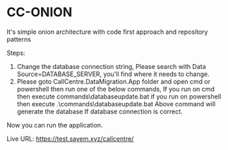 # CC-ONION
It's simple onion architecture with code first approach and repository patterns

Steps:
1. Change the database connection string, Please search with Data Source=DATABASE_SERVER, you'll find where it needs to change.
2. Please goto CallCentre.DataMigration.App folder and open cmd or powershell then run one of the below commands,
   If you run on cmd then execute commands\databaseupdate.bat
   if you run on powershell then execute  .\commands\databaseupdate.bat
Above command will generate the database If database connection is correct.

Now you can run the application.


Live URL: https://test.sayem.xyz/callcentre/
